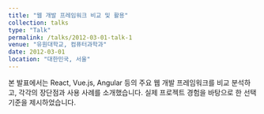 ```yaml
---
title: "웹 개발 프레임워크 비교 및 활용"
collection: talks
type: "Talk"
permalink: /talks/2012-03-01-talk-1
venue: "유원대학교, 컴퓨터과학과"
date: 2012-03-01
location: "대한민국, 서울"
---
```


본 발표에서는 React, Vue.js, Angular 등의 주요 웹 개발 프레임워크를 비교 분석하고, 각각의 장단점과 사용 사례를 소개했습니다. 실제 프로젝트 경험을 바탕으로 한 선택 기준을 제시하었습니다.
